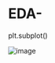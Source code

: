 # EDA-

plt.subplot()

![image](https://user-images.githubusercontent.com/108605935/207088450-97bb4f9e-6998-4ec2-a025-0c80026ca54b.png)

